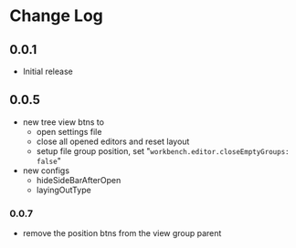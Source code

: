 # Change Log

## 0.0.1

- Initial release

## 0.0.5

- new tree view btns to
    + open settings file
    + close all opened editors and reset layout
    + setup file group position, set "`workbench.editor.closeEmptyGroups: false`"
- new configs
    + hideSideBarAfterOpen
    + layingOutType

### 0.0.7

- remove the position btns from the view group parent
